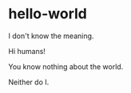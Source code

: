 # hello-world
I don't know the meaning.

Hi humans!

You know nothing about the world.

Neither do I.
